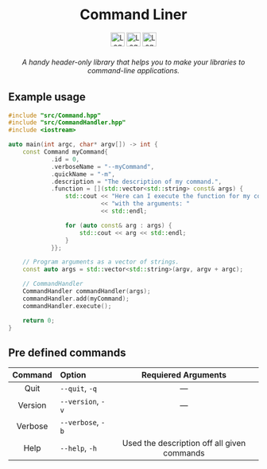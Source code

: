 <h1 align="center">Command Liner</h1>

<div align="center">
    <img height="28" src="https://img.shields.io/badge/C%2B%2B-00599C?style=for-the-badge&logo=c%2B%2B&logoColor=white" alt="Logo" >
    <img height="28" src="https://img.shields.io/badge/CMake-064F8C?style=for-the-badge&logo=cmake&logoColor=white" alt="Logo">
    <img height="28" src="https://img.shields.io/github/license/CodeByCR/TimedAction?style=for-the-badge" alt="Logo">
    <h6><em>A handy header-only library that helps you to make your libraries to command-line applications.</em></h6>
</div>

## Example usage

```cpp
#include "src/Command.hpp"
#include "src/CommandHandler.hpp"
#include <iostream>

auto main(int argc, char* argv[]) -> int {
    const Command myCommand{
            .id = 0,
            .verboseName = "--myCommand",
            .quickName = "-m",
            .description = "The description of my command.",
            .function = [](std::vector<std::string> const& args) {
                std::cout << "Here can I execute the function for my command\n"
                          << "with the arguments: "
                          << std::endl;

                for (auto const& arg : args) {
                    std::cout << arg << std::endl;
                }
            }};

    // Program arguments as a vector of strings.
    const auto args = std::vector<std::string>(argv, argv + argc);

    // CommandHandler
    CommandHandler commandHandler(args);
    commandHandler.add(myCommand);
    commandHandler.execute();

    return 0;
}
```

## Pre defined commands

| Command    | Option            | Requiered Arguments |
|:----------:|:------------------|:--------------------:|
| Quit       | `--quit`,    `-q` |         —           |
| Version    | `--version`, `-v` |         —           |
| Verbose    | `--verbose`, `-b` |                     |
| Help       | `--help`,    `-h` | Used the description off all given commands |





